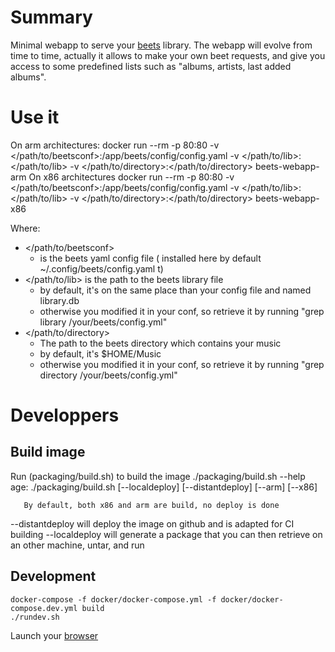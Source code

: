 # Summary

Minimal webapp to serve your [beets](http://beets.io/) library.
The webapp will evolve from time to time, actually it allows to make your own beet requests, and give you access to some predefined lists such as "albums, artists, last added albums".

# Use it

On arm architectures:
    docker run --rm -p 80:80 -v </path/to/beetsconf>:/app/beets/config/config.yaml -v </path/to/lib>:</path/to/lib> -v </path/to/directory>:</path/to/directory> beets-webapp-arm
On x86 architectures
    docker run --rm -p 80:80 -v </path/to/beetsconf>:/app/beets/config/config.yaml -v </path/to/lib>:</path/to/lib> -v </path/to/directory>:</path/to/directory> beets-webapp-x86

Where:
* </path/to/beetsconf>
  * is the beets yaml config file ( installed here by default ~/.config/beets/config.yaml t)
* </path/to/lib> is the path to the beets library file
  * by default, it's on the same place than your config file and named library.db
  * otherwise you modified it in your conf, so retrieve it by running "grep library /your/beets/config.yml"
* </path/to/directory>
  * The path to the beets directory which contains your music
  * by default, it's $HOME/Music
  * otherwise you modified it in your conf, so retrieve it by running "grep directory /your/beets/config.yml"

# Developpers

## Build image

Run (packaging/build.sh) to build the image
    ./packaging/build.sh --help
    age: ./packaging/build.sh [--localdeploy] [--distantdeploy] [--arm] [--x86]

       By default, both x86 and arm are build, no deploy is done   

--distantdeploy will deploy the image on github and is adapted for CI building
--localdeploy will generate a package that you can then retrieve on an other machine, untar, and run

## Development

	docker-compose -f docker/docker-compose.yml -f docker/docker-compose.dev.yml build
    ./rundev.sh

Launch your [browser](http://localhost:80)

